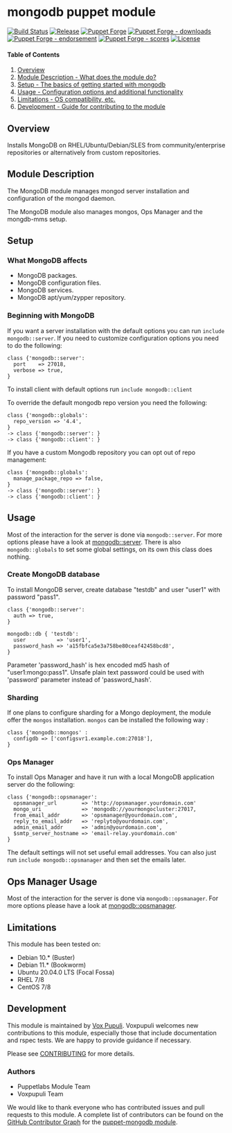 # mongodb puppet module

[![Build Status](https://github.com/voxpupuli/puppet-mongodb/workflows/CI/badge.svg)](https://github.com/voxpupuli/puppet-mongodb/actions?query=workflow%3ACI)
[![Release](https://github.com/voxpupuli/puppet-mongodb/actions/workflows/release.yml/badge.svg)](https://github.com/voxpupuli/puppet-mongodb/actions/workflows/release.yml)
[![Puppet Forge](https://img.shields.io/puppetforge/v/puppet/mongodb.svg)](https://forge.puppetlabs.com/puppet/mongodb)
[![Puppet Forge - downloads](https://img.shields.io/puppetforge/dt/puppet/mongodb.svg)](https://forge.puppetlabs.com/puppet/mongodb)
[![Puppet Forge - endorsement](https://img.shields.io/puppetforge/e/puppet/mongodb.svg)](https://forge.puppetlabs.com/puppet/mongodb)
[![Puppet Forge - scores](https://img.shields.io/puppetforge/f/puppet/mongodb.svg)](https://forge.puppetlabs.com/puppet/mongodb)
[![License](https://img.shields.io/github/license/voxpupuli/puppet-mongodb.svg)](https://github.com/voxpupuli/puppet-mongodb/blob/master/LICENSE)

#### Table of Contents

1. [Overview](#overview)
2. [Module Description - What does the module do?](#module-description)
3. [Setup - The basics of getting started with mongodb](#setup)
4. [Usage - Configuration options and additional functionality](#usage)
5. [Limitations - OS compatibility, etc.](#limitations)
6. [Development - Guide for contributing to the module](#development)

## Overview

Installs MongoDB on RHEL/Ubuntu/Debian/SLES from community/enterprise repositories
or alternatively from custom repositories.

## Module Description

The MongoDB module manages mongod server installation and configuration of the
mongod daemon.

The MongoDB module also manages mongos, Ops Manager and the mongdb-mms setup.

## Setup

### What MongoDB affects

* MongoDB packages.
* MongoDB configuration files.
* MongoDB services.
* MongoDB apt/yum/zypper repository.

### Beginning with MongoDB

If you want a server installation with the default options you can run
`include mongodb::server`. If you need to customize configuration
options you need to do the following:

```puppet
class {'mongodb::server':
  port    => 27018,
  verbose => true,
}
```

To install client with default options run `include mongodb::client`

To override the default mongodb repo version you need the following:

```puppet
class {'mongodb::globals':
  repo_version => '4.4',
}
-> class {'mongodb::server': }
-> class {'mongodb::client': }
```

If you have a custom Mongodb repository you can opt out of repo management:

```puppet
class {'mongodb::globals':
  manage_package_repo => false,
}
-> class {'mongodb::server': }
-> class {'mongodb::client': }
```

## Usage

Most of the interaction for the server is done via `mongodb::server`. For
more options please have a look at [mongodb::server](#class-mongodbserver).
There is also `mongodb::globals` to set some global settings, on its own this
class does nothing.

### Create MongoDB database

To install MongoDB server, create database "testdb" and user "user1" with password "pass1".

```puppet
class {'mongodb::server':
  auth => true,
}

mongodb::db { 'testdb':
  user          => 'user1',
  password_hash => 'a15fbfca5e3a758be80ceaf42458bcd8',
}
```
Parameter 'password_hash' is hex encoded md5 hash of "user1:mongo:pass1".
Unsafe plain text password could be used with 'password' parameter instead of 'password_hash'.

### Sharding

If one plans to configure sharding for a Mongo deployment, the module offer
the `mongos` installation. `mongos` can be installed the following way :

```puppet
class {'mongodb::mongos' :
  configdb => ['configsvr1.example.com:27018'],
}
```

### Ops Manager

To install Ops Manager and have it run with a local MongoDB application server do the following:

```puppet
class {'mongodb::opsmanager':
  opsmanager_url        => 'http://opsmanager.yourdomain.com'
  mongo_uri             => 'mongodb://yourmongocluster:27017,
  from_email_addr       => 'opsmanager@yourdomain.com',
  reply_to_email_addr   => 'replyto@yourdomain.com',
  admin_email_addr      => 'admin@yourdomain.com',
  $smtp_server_hostname => 'email-relay.yourdomain.com'
}
```

The default settings will not set useful email addresses. You can also just run `include mongodb::opsmanager`
and then set the emails later.

## Ops Manager Usage

Most of the interaction for the server is done via `mongodb::opsmanager`. For
more options please have a look at [mongodb::opsmanager](#class-mongodbopsmanager).

## Limitations

This module has been tested on:

* Debian 10.* (Buster)
* Debian 11.* (Bookworm)
* Ubuntu 20.04.0 LTS (Focal Fossa)
* RHEL 7/8
* CentOS 7/8

## Development

This module is maintained by [Vox Pupuli](https://voxpupuli.org/). Voxpupuli
welcomes new contributions to this module, especially those that include
documentation and rspec tests. We are happy to provide guidance if necessary.

Please see [CONTRIBUTING](.github/CONTRIBUTING.md) for more details.

### Authors

* Puppetlabs Module Team
* Voxpupuli Team

We would like to thank everyone who has contributed issues and pull requests to this module.
A complete list of contributors can be found on the
[GitHub Contributor Graph](https://github.com/voxpupuli/puppet-mongodb/graphs/contributors)
for the [puppet-mongodb module](https://github.com/voxpupuli/puppet-mongodb).


